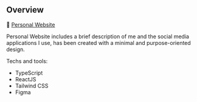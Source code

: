 ## Overview 
🔗 [Personal Website](https://emine.bozdag.dev/)

Personal Website includes a brief description of me and the social media applications I use, has been created with a minimal and purpose-oriented design.

Techs and tools:

- TypeScript
- ReactJS
- Tailwind CSS
- Figma
